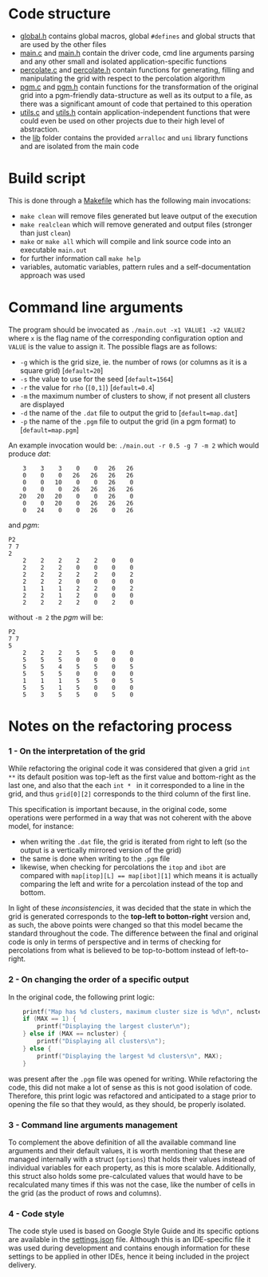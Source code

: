 # Code structure
 * [global.h](code/global.h) contains global macros, global `#defines` and global structs that are used by the other files
 * [main.c](code/main.c) and [main.h](code/main.h) contain the driver code, cmd line arguments parsing and any other small and isolated application-specific functions 
 * [percolate.c](code/percolate.c) and [percolate.h](code/percolate.h) contain functions for generating, filling and manipulating the grid with respect to the percolation algorithm
 * [pgm.c](code/pgm.c) and [pgm.h](code/pgm.h) contain functions for the transformation of the original grid into a pgm-friendly data-structure as well as its output to a file, as there was a significant amount of code that pertained to this operation
 * [utils.c](code/utils.c) and [utils.h](code/utils.h) contain application-independent functions that were could even be used on other projects due to their high level of abstraction.
 * the [lib](code/lib/) folder contains the provided `arralloc` and `uni` library functions and are isolated from the main code

# Build script
This is done through a [Makefile](code/Makefile) which has the following main invocations:
* `make clean` will remove files generated but leave output of the execution
* `make realclean` which will remove generated and output files (stronger than just `clean`)
* `make` or  `make all` which will compile and link source code into an executable `main.out`
* for further information call `make help`
* variables, automatic variables, pattern rules and a self-documentation approach was used

# Command line arguments
The program should be invocated as `./main.out -x1 VALUE1 -x2 VALUE2` where `x` is the flag name of the corresponding configuration option and `VALUE` is the value to assign it. The possible flags are as follows:
* `-g` which is the grid size, ie. the number of rows (or columns as it is a square grid) [`default=20`]
* `-s` the value to use for the seed [`default=1564`]
* `-r` the value for `rho` (`[0,1]`) [`default=0.4`]
* `-m` the maximum number of clusters to show, if not present all clusters are displayed
* `-d` the name of the `.dat` file to output the grid to  [`default=map.dat`]
* `-p` the name of the `.pgm` file to output the grid (in a pgm format) to [`default=map.pgm`]

An example invocation would be: `./main.out -r 0.5 -g 7 -m 2` which would produce _dat_:
```
    3    3    3    0    0   26   26
    0    0    0   26   26   26   26
    0    0   10    0    0   26    0
    0    0    0   26   26   26   26
   20   20   20    0    0   26    0
    0    0   20    0   26   26   26
    0   24    0    0   26    0   26
```

and _pgm_:
```
P2
7 7
2
    2    2    2    2    2    0    0
    2    2    2    0    0    0    0
    2    2    2    2    2    0    2
    2    2    2    0    0    0    0
    1    1    1    2    2    0    2
    2    2    1    2    0    0    0
    2    2    2    2    0    2    0
```
without `-m 2` the _pgm_ will be:
```
P2
7 7
5
    2    2    2    5    5    0    0
    5    5    5    0    0    0    0
    5    5    4    5    5    0    5
    5    5    5    0    0    0    0
    1    1    1    5    5    0    5
    5    5    1    5    0    0    0
    5    3    5    5    0    5    0
```

# Notes on the refactoring process

### 1 - On the interpretation of the grid

While refactoring the original code it was considered that given a grid `int **`  its default position was top-left as the first value and bottom-right as the last one, and also that the each `int * ` in it corresponded to a line in the grid, and thus `grid[0][2]` corresponds to the third column of the first line.

This specification is important because, in the original code, some operations were performed in a way that was not coherent with the above model, for instance:
 * when writing the `.dat` file, the grid is iterated from right to left (so the output is a vertically mirrored version of the grid)
 * the same is done when writing to the `.pgm` file
 * likewise, when checking for percolations the `itop` and `ibot` are compared with `map[itop][L] == map[ibot][1]` which means it is actually comparing the left and write for a percolation instead of the top and bottom.

In light of these _inconsistencies_, it was decided that the state in which the grid is generated corresponds to the **top-left to botton-right** version and, as such, the above points were changed so that this model became the standard throughout the code. The difference between the final and original code is only in terms of perspective and in terms of checking for percolations from what is believed to be top-to-bottom instead of left-to-right. 

### 2 - On changing the order of a specific output
In the original code, the following print logic: 
```c
	printf("Map has %d clusters, maximum cluster size is %d\n", ncluster, maxsize);
	if (MAX == 1) {
		printf("Displaying the largest cluster\n");
	} else if (MAX == ncluster) {
		printf("Displaying all clusters\n");
	} else {
		printf("Displaying the largest %d clusters\n", MAX);
	}
```

was present after the `.pgm` file was opened for writing. While refactoring the code, this did not make a lot of sense as this is not good isolation of code. Therefore, this print logic was refactored and anticipated to a stage prior to opening the file so that they would, as they should, be properly isolated.

### 3 - Command line arguments management
To complement the above definition of all the available command line arguments and their default values, it is worth mentioning that these are managed internally with a struct (`options`) that holds their values instead of individual variables for each property, as this is more scalable. Additionally, this struct also holds some pre-calculated values that would have to be recalculated many times if this was not the case, like the number of cells in the grid (as the product of rows and columns). 

### 4 - Code style
The code style used is based on Google Style Guide and its specific options are available in the [settings.json](.vscode/settings.json) file. Although this is an IDE-specific file it was used during development and contains enough information for these settings to be applied in other IDEs, hence it being included in the project delivery. 